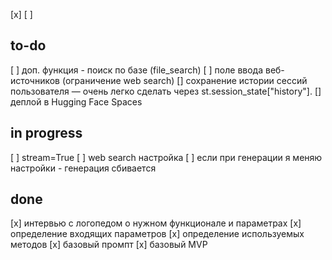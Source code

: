 [x]
[ ]

## to-do
[ ] доп. функция - поиск по базе (file_search)
[ ] поле ввода веб-источников (ограничение web search)
[] сохранение истории сессий пользователя — очень легко сделать через st.session_state["history"].
[] деплой в Hugging Face Spaces
## in progress

[ ] stream=True
[ ] web search настройка
[ ] если при генерации я меняю настройки - генерация сбивается

## done
[x] интервью с логопедом о нужном функционале и параметрах
[x] определение входящих параметров
[x] определение используемых методов
[x] базовый промпт
[x] базовый MVP 